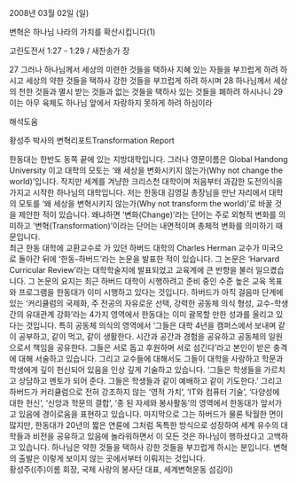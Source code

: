 2008년 03월 02일 (일)

변혁은 하나님 나라의 가치를 확산시킵니다(1)



고린도전서 1:27 - 1:29 / 새찬송가  장


27 그러나 하나님께서 세상의 미련한 것들을 택하사 지혜 있는 자들을 부끄럽게 하려 하시고 세상의 약한 것들을 택하사 강한 것들을 부끄럽게 하려 하시며 28 하나님께서 세상의 천한 것들과 멸시 받는 것들과 없는 것들을 택하사 있는 것들을 폐하려 하시나니 29 이는 아무 육체도 하나님 앞에서 자랑하지 못하게 하려 하심이라

해석도움





황성주 박사의 변혁리포트Transformation Report

한동대는 한반도 동쪽 끝에 있는 지방대학입니다. 그러나 영문이름은 Global Handong University 이고 대학의 모토는 ‘왜 세상을 변화시키지 않는가(Why not change the world)’입니다. 작지만 세계를 겨냥한 크리스천 대학이며 처음부터 과감한 도전의식을 가지고 시작한 하나님의 대학입니다. 저는 한동대 김영길 총장님을 만난 자리에서 대학의 모토를 ‘왜 세상을 변혁시키지 않는가(Why not transform the world)’로 바꿀 것을 제안한 적이 있습니다. 왜냐하면 ‘변화(Change)’라는 단어는 주로 외형적 변화를 의미하고 ‘변혁(Transformation)’이라는 단어는 내면적이며 총체적 변화를 의미하기 때문입니다.    
최근 한동 대학에 교환교수로 가 있던 하버드 대학의 Charles Herman 교수가 미국으로 돌아간 뒤에 ‘한동-하버드’라는 논문을 발표한 적이 있습니다. 그 논문은 ‘Harvard Curricular Review’라는 대학학술지에 발표되었고 교육계에 큰 반향을 불러 일으켰습니다. 그 논문의 요지는 최근 하버드 대학이 시행하려고 준비 중인 수준 높은 교육 목표와 프로그램을 한동대가 이미 시행하고 있다는 것입니다. 하버드가 아직 걸음마 단계에 있는 ‘커리큘럼의 국제화, 주 전공의 자유로운 선택, 강력한 공동체 의식 형성, 교수-학생 간의 유대관계 강화’라는 4가지 영역에서 한동대는 이미 괄목할 만한 성과를 올리고 있다는 것입니다. 특히 공동체 의식의 영역에서 ‘그들은 대학 4년을 캠퍼스에서 보내며 같이 공부하고, 같이 먹고, 같이 생활한다. 시간과 공간과 경험을 공유하고 공동체의 일원으로서 책임을 공유한다. 그들은 서로 돕고 후원하며 서로 섬긴다’라고 본인이 받은 충격에 대해 서술하고 있습니다. 그리고 교수들에 대해서도 그들이 대학을 사랑하고 학문과 학생에게 깊이 헌신되어 있음을 인상 깊게 기술하고 있습니다. ‘그들은 학생들을 가르치고 상담하고 멘토가 되어 준다. 그들은 학생들과 같이 예배하고 같이 기도한다.’ 그리고 하버드가 커리큘럼으로 전혀 강조하지 않는 ‘영적 가치’, ‘IT와 컴퓨터 기술’, ‘다양성에 대한 헌신’, ‘신앙과 학문의 결합’, ‘종 된 자세와 봉사활동’의 영역에서 한동대가 앞서가고 있음에 경이로움을 표현하고 있습니다. 마지막으로 그는 하버드가 물론 탁월한 면이 많지만, 한동대가 20년의 짧은 연륜에 그처럼 독특한 방식으로 성장하여 세계 유수의 대학들과 비전을 공유하고 있음에 놀라워하면서 이 모든 것은 하나님이 행하셨다고 고백하고 있습니다. 
하나님은 약한 것들을 택하사 강한 것들을 부끄럽게 하시는 분입니다. 변혁의 출발은 이렇게 보이지 않는 곳에서부터 이뤄지는 것입니다.     
황성주((주)이롬 회장, 국제 사랑의 봉사단 대표, 세계변혁운동 섬김이)